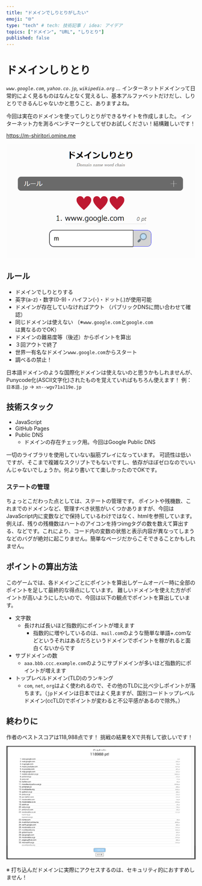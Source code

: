 ```yaml
---
title: "ドメインでしりとりがしたい"
emoji: "🌐"
type: "tech" # tech: 技術記事 / idea: アイデア
topics: ["ドメイン", "URL", "しりとり"]
published: false
---
```


# ドメインしりとり
*`www.google.com`, `yahoo.co.jp`, `wikipedia.org` ...*
インターネットドメインって日常的によく見るものはなんとなく覚えるし、基本アルファベットだけだし、しりとりできるんじゃないかと思うこと、ありますよね。

今回は実在のドメインを使ってしりとりができるサイトを作成しました。
インターネット力を測るベンチマークとしてぜひお試しください！結構難しいです！

https://m-shiritori.omine.me

![thumb.png](../images/domain-shiritori/thumb.png)


## ルール
- ドメインでしりとりする
- 英字(a-z)・数字(0-9)・ハイフン(-)・ドット(.)が使用可能
- ドメインが存在していなければアウト
（パブリックDNSに問い合わせて確認）
- 同じドメインは使えない
（※`www.google.com`と`google.com`は異なるのでOK）
- ドメインの難易度等（後述）からポイントを算出
- ３回アウトで終了
- 世界一有名なドメイン`www.google.com`からスタート
- 調べるの禁止！

日本語ドメインのような国際化ドメインは使えないのと思うかもしれませんが、Punycode化(ASCII文字化)されたものを覚えていればもちろん使えます！
例：`日本語.jp` → `xn--wgv71a119e.jp`

## 技術スタック
- JavaScript
- GitHub Pages
- Public DNS
    - ドメインの存在チェック用。今回はGoogle Public DNS

一切のライブラリを使用していない脳筋プレイになっています。
可読性は低いですが、そこまで複雑なスクリプトでもないですし、依存がほぼゼロなのでいいんじゃないでしょうか。何より書いてて楽しかったのでOKです。

### ステートの管理
ちょっとこだわった点としては、ステートの管理です。
ポイントや残機数、これまでのドメインなど、管理すべき状態がいくつかありますが、今回はJavaScript内に変数などで保持しているわけではなく、htmlを参照しています。例えば、残りの残機数はハートのアイコンを持つimgタグの数を数えて算出する、などです。これにより、コード内の変数の状態と表示内容が異なってしまうなどのバグが絶対に起こりません。簡単なページだからこそできることかもしれません。

## ポイントの算出方法
このゲームでは、各ドメインごとにポイントを算出しゲームオーバー時に全部のポイントを足して最終的な得点にしています。
難しいドメインを使えた方がポイントが高いようにしたいので、今回は以下の観点でポイントを算出しています。
- 文字数
    - 長ければ長いほど指数的にポイントが増えます
        - 指数的に増やしているのは、`mail.com`のような簡単な単語+.comなどというそれはあるだろというドメインでポイントを稼がれると面白くないからです
- サブドメインの数
    - `aaa.bbb.ccc.example.com`のようにサブドメインが多いほど指数的にポイントが増えます
- トップレベルドメイン(TLD)のランキング
    - `com`, `net`, `org`はよく使われるので、その他のTLDに比べ少しポイントが落ちます。（`jp`ドメインは日本ではよく見ますが、国別コードトップレベルドメイン(ccTLD)でポイントが変わると不公平感があるので除外。）

## 終わりに
作者のベストスコアは118,988点です！
挑戦の結果をXで共有して欲しいです！

![best_result.png](../images/domain-shiritori/best_result.png)

※ 打ち込んだドメインに実際にアクセスするのは、セキュリティ的におすすめしません！
